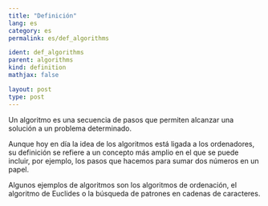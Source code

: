 ```yaml
---
title: "Definición"
lang: es
category: es
permalink: es/def_algorithms

ident: def_algorithms
parent: algorithms
kind: definition
mathjax: false

layout: post
type: post
---
```


Un algoritmo es una secuencia de pasos que permiten alcanzar una solución a un problema determinado.

Aunque hoy en día la idea de los algoritmos está ligada a los ordenadores, su definición se refiere a un concepto más amplio en el que se puede incluir, por ejemplo, los pasos que hacemos para sumar dos números en un papel.

Algunos ejemplos de algoritmos son los algoritmos de ordenación, el algoritmo de Euclides o la búsqueda de patrones en cadenas de caracteres.
